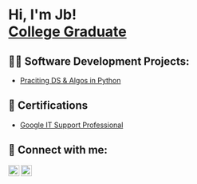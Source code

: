 <h1>Hi, I'm Jb! <br/><a href="www.linkedin.com/in/john-benedict-santos-49344a240/">College Graduate</a></a></h1>

<h2>👨‍💻 Software Development Projects:</h2>

  - [Praciting DS & Algos in Python]()

<h2>📃 Certifications </h2>

- [Google IT Support Professional](https://www.youtube.com/playlist?list=PLTZYG7bZ1u6pQJShZs9iV0aJNzsqTm4Mx)

<h2> 🤳 Connect with me:</h2>

[<img align="left" alt="JbSantos | LinkedIn" width="22px" src="https://cdn.jsdelivr.net/npm/simple-icons@v3/icons/linkedin.svg" />][linkedin]
[<img align="left" alt="JbSantos | Instagram" width="22px" src="https://cdn.jsdelivr.net/npm/simple-icons@v3/icons/instagram.svg" />][instagram]

[instagram]: https://www.instagram.com/jbsnts12?igsh=MWs1dGlrOXJjMmlhdQ==
[linkedin]:  https://www.linkedin.com/in/john-benedict-santos-49344a240

<!--
**jbsantos1906/jbsantos1906** is a ✨ _special_ ✨ repository because its `README.md` (this file) appears on your GitHub profile.

Here are some ideas to get you started:

- 🔭 I’m currently working on ...
- 🌱 I’m currently learning ...
- 👯 I’m looking to collaborate on ...
- 🤔 I’m looking for help with ...
- 💬 Ask me about ...
- 📫 How to reach me: ...
- 😄 Pronouns: ...
- ⚡ Fun fact: ...
-->
